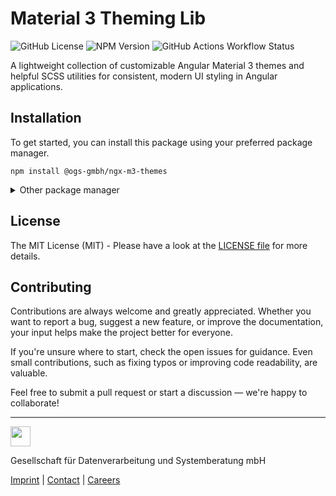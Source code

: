# Material 3 Theming Lib
![GitHub License](https://img.shields.io/github/license/OGS-GmbH/ngx-m3-themes?color=0f434e)
![NPM Version](https://img.shields.io/npm/v/%40ogs-gmbh%2Fngx-m3-themes?color=0f434e)
![GitHub Actions Workflow Status](https://img.shields.io/github/actions/workflow/status/OGS-GmbH/ngx-m3-themes/main-deploy.yml?color=0f434e)

A lightweight collection of customizable Angular Material 3 themes and helpful SCSS utilities for consistent, modern UI styling in Angular applications.

## Installation
To get started, you can install this package using your preferred package manager.
````shell
npm install @ogs-gmbh/ngx-m3-themes
````

<details>
<summary>Other package manager</summary>
<br />

````shell
yarn add @ogs-gmbh/ngx-m3-themes
````

````shell
pnpm install @ogs-gmbh/ngx-m3-themes
````

</details>

## License
The MIT License (MIT) - Please have a look at the [LICENSE file](./LICENSE) for more details.

## Contributing
Contributions are always welcome and greatly appreciated. Whether you want to report a bug, suggest a new feature, or improve the documentation, your input helps make the project better for everyone.

If you're unsure where to start, check the open issues for guidance. Even small contributions, such as fixing typos or improving code readability, are valuable.

Feel free to submit a pull request or start a discussion — we're happy to collaborate!

---

<a href="https://www.ogs.de/en/"><img src="https://www.ogs.de/fileadmin/templates/main/img/logo.png" height="32" /></a>
<p>Gesellschaft für Datenverarbeitung und Systemberatung mbH</p>

[Imprint](https://www.ogs.de/en/imprint/) | [Contact](https://www.ogs.de/en/contact/) | [Careers](https://www.ogs.de/en/about-ogs/#Careers)
